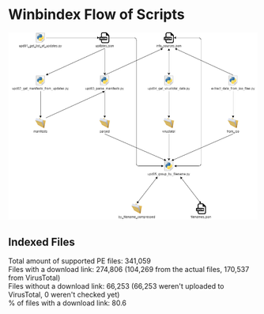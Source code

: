 # Winbindex Flow of Scripts

![winbindex-scripts-flow.png](winbindex-scripts-flow.png)

## Indexed Files

<!--FileStats-->
Total amount of supported PE files: 341,059  
Files with a download link: 274,806 (104,269 from the actual files, 170,537 from VirusTotal)  
Files without a download link: 66,253 (66,253 weren't uploaded to VirusTotal, 0 weren't checked yet)  
% of files with a download link: 80.6  
<!--/FileStats-->
